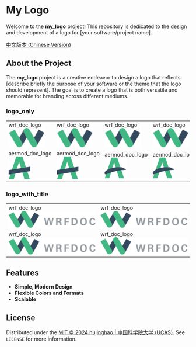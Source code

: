 # My Logo

Welcome to the **my_logo** project! This repository is dedicated to the design and development of a logo for [your software/project name].

[中文版本 (Chinese Version)](README_CN.md)

## About the Project

The **my_logo** project is a creative endeavor to design a logo that reflects [describe briefly the purpose of your software or the theme that the logo should represent]. The goal is to create a logo that is both versatile and memorable for branding across different mediums.

### logo_only
<table>
<tr>
<td>wrf_doc_logo<br><img src="logo/wrf.svg" width="100" title="1Password"></td>
<td>wrf_doc_logo<br><img src="logo/wrf.svg" width="100" title="1Password"></td>
<td>wrf_doc_logo<br><img src="logo/wrf.svg" width="100" title="1Password"></td>
<td>wrf_doc_logo<br><img src="logo/wrf.svg" width="100" title="1Password"></td>
</tr>
<tr>
<td>aermod_doc_logo<br><img src="logo/aermod.svg" width="60" title="1Password"></td>
<td>aermod_doc_logo<br><img src="logo/aermod.svg" width="60" title="1Password"></td>
<td>aermod_doc_logo<br><img src="logo/aermod2.svg" width="60" title="1Password"></td>
<td>aermod_doc_logo<br><img src="logo/aermod2.svg" width="60" title="1Password"></td>
</tr>
</table>

### logo_with_title
<table>
<tr>
<td>wrf_doc_logo<br><img src="logo/wrf_title.svg" width="250" title="1Password"></td>
<td>wrf_doc_logo<br><img src="logo/wrf_title.svg" width="250" title="1Password"></td>
</tr>
<tr>
<td>wrf_doc_logo<br><img src="logo/wrf_title.svg" width="250" title="1Password"></td>
<td>wrf_doc_logo<br><img src="logo/wrf_title.svg" width="250" title="1Password"></td>
</tr>
</table>

## Features

- **Simple, Modern Design**
- **Flexible Colors and Formats**
- **Scalable**

## License

Distributed under the [MIT © 2024 hujinghao | 中国科学院大学 (UCAS)](LICENSE). See `LICENSE` for more information.


